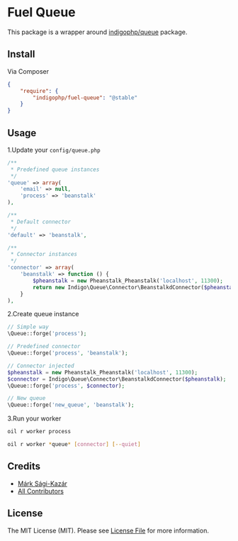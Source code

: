 # Fuel Queue

This package is a wrapper around [indigophp/queue](https://github.com/indigophp/queue) package.


## Install

Via Composer

``` json
{
    "require": {
        "indigophp/fuel-queue": "@stable"
    }
}
```

## Usage

1.Update your `config/queue.php`

``` php
/**
 * Predefined queue instances
 */
'queue' => array(
    'email' => null,
    'process' => 'beanstalk'
),

/**
 * Default connector
 */
'default' => 'beanstalk',

/**
 * Connector instances
 */
'connector' => array(
    'beanstalk' => function () {
        $pheanstalk = new Pheanstalk_Pheanstalk('localhost', 11300);
        return new Indigo\Queue\Connector\BeanstalkdConnector($pheanstalk);
    }
),
```

2.Create queue instance

``` php
// Simple way
\Queue::forge('process');

// Predefined connector
\Queue::forge('process', 'beanstalk');

// Connector injected
$pheanstalk = new Pheanstalk_Pheanstalk('localhost', 11300);
$connector = Indigo\Queue\Connector\BeanstalkdConnector($pheanstalk);
\Queue::forge('process', $connector);

// New queue
\Queue::forge('new_queue', 'beanstalk');
```

3.Run your worker

``` bash
oil r worker process
```

``` bash
oil r worker *queue* [connector] [--quiet]
```


## Credits

- [Márk Sági-Kazár](https://github.com/sagikazarmark)
- [All Contributors](https://github.com/indigophp/fuel-queue/contributors)


## License

The MIT License (MIT). Please see [License File](https://github.com/indigophp/fuel-queue/blob/develop/LICENSE) for more information.